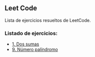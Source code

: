 ## Leet Code

Lista de ejercicios resueltos de LeetCode.

### Listado de ejercicios:

- [1. Dos sumas](/leetcode/two-sum/README.md)
- [9. Número palíndromo](/leetcode/palindrome-number/README.md)